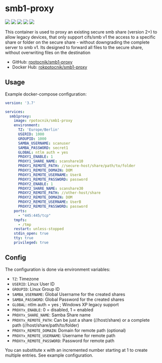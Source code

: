 # smb1-proxy #

[![](https://img.shields.io/docker/v/rokpotocnik/smb1-proxy?sort=semver)](https://hub.docker.com/r/rokpotocnik/smb1-proxy/tags)
[![](https://img.shields.io/docker/pulls/rokpotocnik/smb1-proxy)](https://hub.docker.com/r/rokpotocnik/smb1-proxy)
[![](https://img.shields.io/docker/stars/rokpotocnik/smb1-proxy)](https://hub.docker.com/r/rokpotocnik/smb1-proxy)
[![](https://img.shields.io/docker/image-size/rokpotocnik/smb1-proxy)](https://hub.docker.com/r/rokpotocnik/smb1-proxy)
[![](https://img.shields.io/docker/cloud/build/rokpotocnik/smb1-proxy)](https://hub.docker.com/r/rokpotocnik/smb1-proxy/builds)

This container is used to proxy an existing secure smb share (version 2+) to allow legacy devices, that only support cifs/smb v1 the access to a specific share or folder on the secure share - without downgrading the complete server to smb v1. Its designed to forward all files to the secure share, without overwriting files on the destination

* GitHub: [rpotocnik/smb1-proxy](https://github.com/rpotocnik/smb1-proxy)
* Docker Hub: [rokpotocnik/smb1-proxy](https://hub.docker.com/repository/docker/rokpotocnik/smb1-proxy)

## Usage ##

Example docker-compose configuration:

```yml
version: '3.7'

services:
  smb1proxy:
    image: rpotocnik/smb1-proxy
    environment:
      TZ: 'Europe/Berlin'
      USERID: 1000
      GROUPID: 1000
      SAMBA_USERNAME: scanuser
      SAMBA_PASSWORD: secret1
      GLOBAL: ntlm auth = yes
      PROXY1_ENABLE: 1
      PROXY1_SHARE_NAME: scanshare10
      PROXY1_REMOTE_PATH: //secure-host/share/path/to/folder
      PROXY1_REMOTE_DOMAIN: DOM
      PROXY1_REMOTE_USERNAME: UserA
      PROXY1_REMOTE_PASSWORD: password
      PROXY2_ENABLE: 1
      PROXY2_SHARE_NAME: scanshare30
      PROXY2_REMOTE_PATH: //other-host/share
      PROXY2_REMOTE_DOMAIN: DOM
      PROXY2_REMOTE_USERNAME: UserB
      PROXY2_REMOTE_PASSWORD: password
    ports:
      - "445:445/tcp"
    tmpfs:
      - /tmp
    restart: unless-stopped
    stdin_open: true
    tty: true
    privileged: true
```

## Config ##

The configuration is done via environment variables:

- `TZ`: Timezone
- `USERID`: Linux User ID
- `GROUPID`: Linux Group ID
- `SAMBA_USERNAME`: Global Username for the created shares
- `SAMBA_PASSWORD`: Global Password for the created shares
- `GLOBAL`: ntlm auth = yes ; Windows XP legacy support
- `PROXYx_ENABLE`: 0 = disabled, 1 = enabled
- `PROXYx_SHARE_NAME`: Samba Share name
- `PROXYx_REMOTE_PATH`: Can be just a share (//host/share) or a complete path (//host/share/path/to/folder)
- `PROXYx_REMOTE_DOMAIN`: Domain for remote path (optional)
- `PROXYx_REMOTE_USERNAME`: Username for remote path
- `PROXYx_REMOTE_PASSWORD`: Password for remote path

You can substitute x with an incremented number starting at 1 to create multiple entries. See example configuration.
